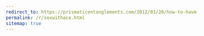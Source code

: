 ```yaml
---
redirect_to: https://prismaticentanglements.com/2012/03/28/how-to-have-sex-with-an-asexual-person/
permalink: /r/sexwithace.html
sitemap: true
---
```

